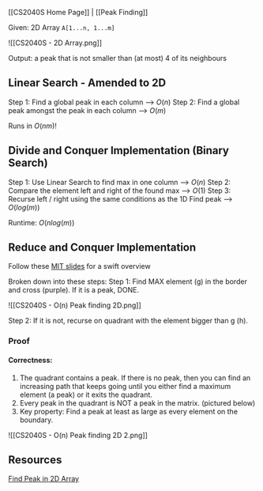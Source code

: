 [[CS2040S Home Page]] | [[Peak Finding]]

Given: 2D Array `A[1...n, 1...m]`

![[CS2040S - 2D Array.png]]

Output: a peak that is not smaller than (at most) 4 of its neighbours

## Linear Search - Amended to 2D

Step 1: Find a global peak in each column --> $O(n)$
Step 2: Find a global peak amongst the peak in each column --> $O(m)$

Runs in $O(nm)$!

## Divide and Conquer Implementation (Binary Search)

Step 1: Use Linear Search to find max in one column --> $O(n)$
Step 2: Compare the element left and right of the found max --> $O(1)$
Step 3: Recurse left / right using the same conditions as the 1D Find peak --> $O(log(m))$

Runtime: $O(nlog(m))$

## Reduce and Conquer Implementation

Follow these [MIT slides](https://courses.csail.mit.edu/6.006/spring11/lectures/lec02.pdf) for a swift overview

Broken down into these steps:
Step 1: Find MAX element (g) in the border and cross (purple). If it is a peak, DONE.

![[CS2040S - O(n) Peak finding 2D.png]]

Step 2: If it is not, recurse on quadrant with the element bigger than g (h).

### Proof
#### Correctness:
1. The quadrant contains a peak. If there is no peak, then you can find an increasing path that keeps going until you either find a maximum element (a peak) or it exits the quadrant.
2. Every peak in the quadrant is NOT a peak in the matrix. (pictured below)
3. Key property: Find a peak at least as large as every element on the boundary.

![[CS2040S - O(n) Peak finding 2D 2.png]]

## Resources

[Find Peak in 2D Array](https://www.youtube.com/watch?v=nGGp5XBzC4g) 

